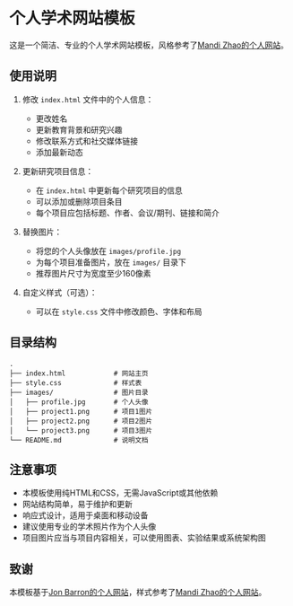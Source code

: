 # 个人学术网站模板

这是一个简洁、专业的个人学术网站模板，风格参考了[Mandi Zhao的个人网站](https://mandizhao.github.io/)。

## 使用说明

1. 修改 `index.html` 文件中的个人信息：
   - 更改姓名
   - 更新教育背景和研究兴趣
   - 修改联系方式和社交媒体链接
   - 添加最新动态

2. 更新研究项目信息：
   - 在 `index.html` 中更新每个研究项目的信息
   - 可以添加或删除项目条目
   - 每个项目应包括标题、作者、会议/期刊、链接和简介

3. 替换图片：
   - 将您的个人头像放在 `images/profile.jpg`
   - 为每个项目准备图片，放在 `images/` 目录下
   - 推荐图片尺寸为宽度至少160像素

4. 自定义样式（可选）：
   - 可以在 `style.css` 文件中修改颜色、字体和布局

## 目录结构

```
.
├── index.html            # 网站主页
├── style.css             # 样式表
├── images/               # 图片目录
│   ├── profile.jpg       # 个人头像
│   ├── project1.png      # 项目1图片
│   ├── project2.png      # 项目2图片
│   └── project3.png      # 项目3图片
└── README.md             # 说明文档
```

## 注意事项

- 本模板使用纯HTML和CSS，无需JavaScript或其他依赖
- 网站结构简单，易于维护和更新
- 响应式设计，适用于桌面和移动设备
- 建议使用专业的学术照片作为个人头像
- 项目图片应当与项目内容相关，可以使用图表、实验结果或系统架构图

## 致谢

本模板基于[Jon Barron的个人网站](https://github.com/jonbarron/website)，样式参考了[Mandi Zhao的个人网站](https://mandizhao.github.io/)。 